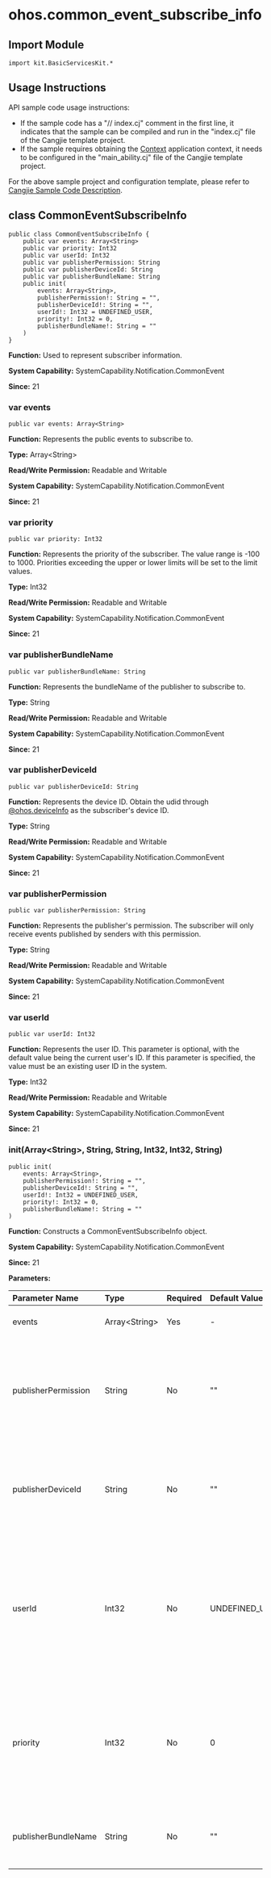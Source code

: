 # ohos.common_event_subscribe_info

## Import Module

```cangjie
import kit.BasicServicesKit.*
```

## Usage Instructions

API sample code usage instructions:

- If the sample code has a "// index.cj" comment in the first line, it indicates that the sample can be compiled and run in the "index.cj" file of the Cangjie template project.
- If the sample requires obtaining the [Context](../AbilityKit/cj-apis-app-ability-ui_ability.md#class-context) application context, it needs to be configured in the "main_ability.cj" file of the Cangjie template project.

For the above sample project and configuration template, please refer to [Cangjie Sample Code Description](../../cj-development-intro.md#Cangjie-Sample-Code-Description).

## class CommonEventSubscribeInfo

```cangjie
public class CommonEventSubscribeInfo {
    public var events: Array<String>
    public var priority: Int32
    public var userId: Int32
    public var publisherPermission: String
    public var publisherDeviceId: String
    public var publisherBundleName: String
    public init(
        events: Array<String>,
        publisherPermission!: String = "",
        publisherDeviceId!: String = "",
        userId!: Int32 = UNDEFINED_USER,
        priority!: Int32 = 0,
        publisherBundleName!: String = ""
    )
}
```

**Function:** Used to represent subscriber information.

**System Capability:** SystemCapability.Notification.CommonEvent

**Since:** 21

### var events

```cangjie
public var events: Array<String>
```

**Function:** Represents the public events to subscribe to.

**Type:** Array\<String>

**Read/Write Permission:** Readable and Writable

**System Capability:** SystemCapability.Notification.CommonEvent

**Since:** 21

### var priority

```cangjie
public var priority: Int32
```

**Function:** Represents the priority of the subscriber. The value range is -100 to 1000. Priorities exceeding the upper or lower limits will be set to the limit values.

**Type:** Int32

**Read/Write Permission:** Readable and Writable

**System Capability:** SystemCapability.Notification.CommonEvent

**Since:** 21

### var publisherBundleName

```cangjie
public var publisherBundleName: String
```

**Function:** Represents the bundleName of the publisher to subscribe to.

**Type:** String

**Read/Write Permission:** Readable and Writable

**System Capability:** SystemCapability.Notification.CommonEvent

**Since:** 21

### var publisherDeviceId

```cangjie
public var publisherDeviceId: String
```

**Function:** Represents the device ID. Obtain the udid through [@ohos.deviceInfo](./cj-apis-device_info.md) as the subscriber's device ID.

**Type:** String

**Read/Write Permission:** Readable and Writable

**System Capability:** SystemCapability.Notification.CommonEvent

**Since:** 21

### var publisherPermission

```cangjie
public var publisherPermission: String
```

**Function:** Represents the publisher's permission. The subscriber will only receive events published by senders with this permission.

**Type:** String

**Read/Write Permission:** Readable and Writable

**System Capability:** SystemCapability.Notification.CommonEvent

**Since:** 21

### var userId

```cangjie
public var userId: Int32
```

**Function:** Represents the user ID. This parameter is optional, with the default value being the current user's ID. If this parameter is specified, the value must be an existing user ID in the system.

**Type:** Int32

**Read/Write Permission:** Readable and Writable

**System Capability:** SystemCapability.Notification.CommonEvent

**Since:** 21

### init(Array\<String>, String, String, Int32, Int32, String)

```cangjie
public init(
    events: Array<String>,
    publisherPermission!: String = "",
    publisherDeviceId!: String = "",
    userId!: Int32 = UNDEFINED_USER,
    priority!: Int32 = 0,
    publisherBundleName!: String = ""
)
```

**Function:** Constructs a CommonEventSubscribeInfo object.

**System Capability:** SystemCapability.Notification.CommonEvent

**Since:** 21

**Parameters:**

| Parameter Name | Type | Required | Default Value | Description |
|:---|:---|:---|:---|:---|
| events | Array\<String> | Yes | - | Represents the public events to subscribe to. |
| publisherPermission | String | No | "" | **Named parameter.** Represents the publisher's permission. The subscriber will only receive events published by senders with this permission. |
| publisherDeviceId | String | No | "" | **Named parameter.** Represents the device ID. Obtain the udid through [@ohos.deviceInfo](./cj-apis-device_info.md) as the subscriber's device ID. |
| userId | Int32 | No | UNDEFINED_USER | **Named parameter.** Represents the user ID. This parameter is optional, with the default value being the current user's ID. If this parameter is specified, the value must be an existing user ID in the system. |
| priority | Int32 | No | 0 | **Named parameter.** Represents the priority of the subscriber. The value range is -100 to 1000. Priorities exceeding the upper or lower limits will be set to the limit values. |
| publisherBundleName | String | No | "" | **Named parameter.** Represents the bundleName of the publisher to subscribe to. |